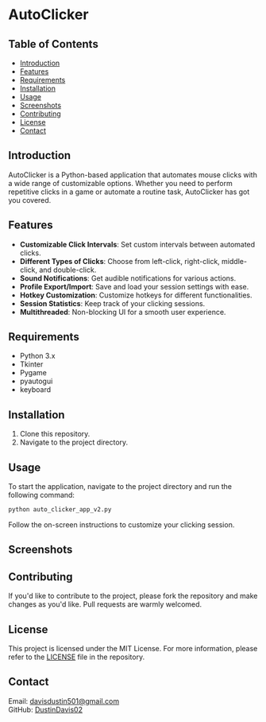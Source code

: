 # AutoClicker

## Table of Contents
- [Introduction](#introduction)
- [Features](#features)
- [Requirements](#requirements)
- [Installation](#installation)
- [Usage](#usage)
- [Screenshots](#screenshots)
- [Contributing](#contributing)
- [License](#license)
- [Contact](#contact)

## Introduction
AutoClicker is a Python-based application that automates mouse clicks with a wide range of customizable options. Whether you need to perform repetitive clicks in a game or automate a routine task, AutoClicker has got you covered.

## Features
- **Customizable Click Intervals**: Set custom intervals between automated clicks.
- **Different Types of Clicks**: Choose from left-click, right-click, middle-click, and double-click.
- **Sound Notifications**: Get audible notifications for various actions.
- **Profile Export/Import**: Save and load your session settings with ease.
- **Hotkey Customization**: Customize hotkeys for different functionalities.
- **Session Statistics**: Keep track of your clicking sessions.
- **Multithreaded**: Non-blocking UI for a smooth user experience.

## Requirements
- Python 3.x
- Tkinter
- Pygame
- pyautogui
- keyboard

## Installation
1. Clone this repository.
2. Navigate to the project directory.

## Usage
To start the application, navigate to the project directory and run the following command:
```bash
python auto_clicker_app_v2.py
```
Follow the on-screen instructions to customize your clicking session.

## Screenshots


## Contributing
If you'd like to contribute to the project, please fork the repository and make changes as you'd like. Pull requests are warmly welcomed.

## License
This project is licensed under the MIT License. For more information, please refer to the [LICENSE](LICENSE) file in the repository.

## Contact
Email: davisdustin501@gmail.com  
GitHub: [DustinDavis02](https://github.com/DustinDavis02)
